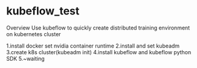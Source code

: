 # kubeflow_test
Overview
Use kubeflow to quickly create distributed training environment on kubernetes cluster

1.install docker set nvidia container runtime
2.install and set kubeadm
3.create k8s cluster(kubeadm init)
4.install kubeflow and kubeflow python SDK
5.~waiting
